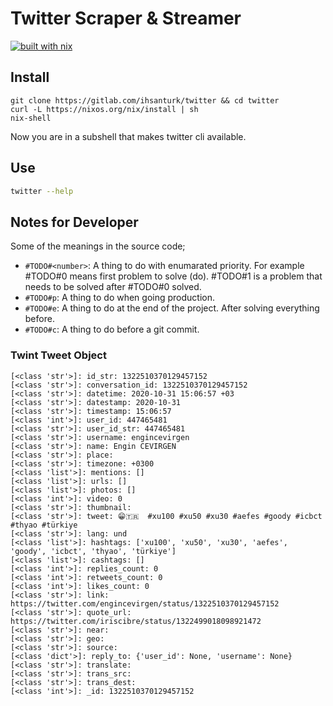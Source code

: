 # Twitter Scraper & Streamer

[![built with nix](https://builtwithnix.org/badge.svg)](https://builtwithnix.org)

## Install
```
git clone https://gitlab.com/ihsanturk/twitter && cd twitter
curl -L https://nixos.org/nix/install | sh
nix-shell
```
Now you are in a subshell that makes twitter cli available.

## Use
```sh
twitter --help
```

## Notes for Developer
Some of the meanings in the source code;
- `#TODO#<number>`: A thing to do with enumarated priority. For example #TODO#0 means first problem to solve (do). #TODO#1 is a problem that needs to be solved after #TODO#0 solved.
- `#TODO#p`: A thing to do when going production.
- `#TODO#e`: A thing to do at the end of the project. After solving everything before.
- `#TODO#c`: A thing to do before a git commit.

### Twint Tweet Object
```
[<class 'str'>]: id_str: 1322510370129457152
[<class 'str'>]: conversation_id: 1322510370129457152
[<class 'str'>]: datetime: 2020-10-31 15:06:57 +03
[<class 'str'>]: datestamp: 2020-10-31
[<class 'str'>]: timestamp: 15:06:57
[<class 'int'>]: user_id: 447465481
[<class 'str'>]: user_id_str: 447465481
[<class 'str'>]: username: engincevirgen
[<class 'str'>]: name: Engin CEVIRGEN
[<class 'str'>]: place:
[<class 'str'>]: timezone: +0300
[<class 'list'>]: mentions: []
[<class 'list'>]: urls: []
[<class 'list'>]: photos: []
[<class 'int'>]: video: 0
[<class 'str'>]: thumbnail:
[<class 'str'>]: tweet: 😁🇹🇷  #xu100 #xu50 #xu30 #aefes #goody #icbct #thyao #türkiye
[<class 'str'>]: lang: und
[<class 'list'>]: hashtags: ['xu100', 'xu50', 'xu30', 'aefes', 'goody', 'icbct', 'thyao', 'türkiye']
[<class 'list'>]: cashtags: []
[<class 'int'>]: replies_count: 0
[<class 'int'>]: retweets_count: 0
[<class 'int'>]: likes_count: 0
[<class 'str'>]: link: https://twitter.com/engincevirgen/status/1322510370129457152
[<class 'str'>]: quote_url: https://twitter.com/iriscibre/status/1322499018098921472
[<class 'str'>]: near:
[<class 'str'>]: geo:
[<class 'str'>]: source:
[<class 'dict'>]: reply_to: {'user_id': None, 'username': None}
[<class 'str'>]: translate:
[<class 'str'>]: trans_src:
[<class 'str'>]: trans_dest:
[<class 'int'>]: _id: 1322510370129457152
```

